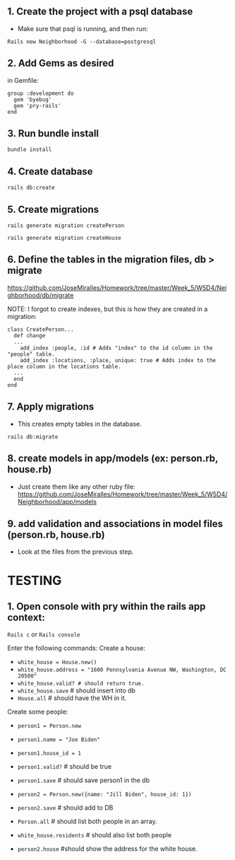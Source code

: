 ## 1. Create the project with a psql database
- Make sure that psql is running, and then run:

`Rails new Neighborhood -G --database=postgresql`

## 2. Add Gems as desired
in Gemfile:

```
group :development do
  gem 'byebug'
  gem 'pry-rails'
end
```

## 3. Run bundle install
`bundle install`

## 4. Create database
`rails db:create`

## 5. Create migrations
`rails generate migration createPerson`

`rails generate migration createHouse`

## 6. Define the tables in the migration files, db > migrate
https://github.com/JoseMiralles/Homework/tree/master/Week_5/W5D4/Neighborhood/db/migrate

NOTE: I forgot to create indexes, but this is how they are created in a migration:

```
class CreatePerson...
  def change
  ...
    add_index :people, :id # Adds "index" to the id column in the "people" table.
    add_index :locations, :place, unique: true # Adds index to the place column in the locations table.
  ...
  end
end
```

## 7. Apply migrations
- This creates empty tables in the database.

`rails db:migrate`

## 8. create models in app/models (ex: person.rb, house.rb)

- Just create them like any other ruby file:
https://github.com/JoseMiralles/Homework/tree/master/Week_5/W5D4/Neighborhood/app/models

## 9. add validation and associations in model files (person.rb, house.rb)
- Look at the files from the previous step.

# TESTING
## 1. Open console with pry within the rails app context:

`Rails c` or `Rails console`

Enter the following commands:
Create a house:
- `white_house = House.new()`
- `white_house.address = "1600 Pennsylvania Avenue NW, Washington, DC 20500"`
- `white_house.valid? # should return true.`
- `white_house.save` # should insert into db
- `House.all` # should have the WH in it.

Create some people:
- `person1 = Person.new`
- `person1.name = "Joe Biden"`
- `person1.house_id = 1`
- `person1.valid?` # should be true
- `person1.save` # should save person1 in the db

- `person2 = Person.new({name: "Jill Biden", house_id: 1})`
- `person2.save` # should add to DB

- `Person.all` # should list both people in an array.
- `white_house.residents` # should also list both people
- `person2.house` #should show the address for the white house.
